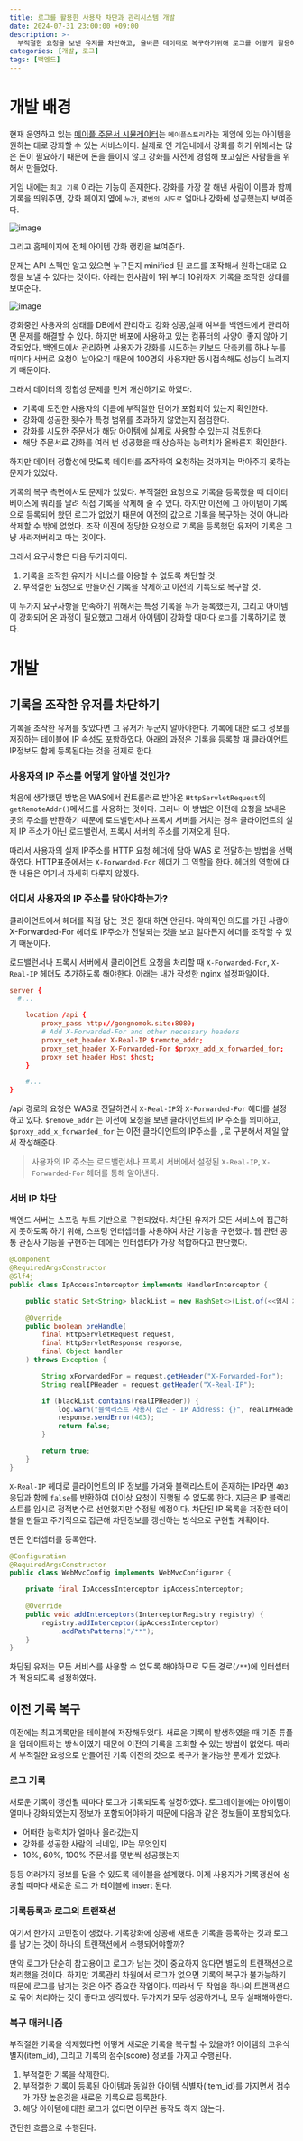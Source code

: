 ```yaml
---
title: 로그를 활용한 사용자 차단과 관리시스템 개발
date: 2024-07-31 23:00:00 +09:00
description: >-
  부적절한 요청을 보낸 유저를 차단하고, 올바른 데이터로 복구하기위해 로그를 어떻게 활용하였는지 설명합니다.
categories: [개발, 로그]
tags: [백엔드]
---
```


# 개발 배경

현재 운영하고 있는 [메이플 주문서 시뮬레이터](https://gongnomok.site)는 `메이플스토리`라는 게임에 있는 아이템을 원하는 대로 강화할 수 있는 서비스이다. 실제로 인 게임내에서 강화를 하기 위해서는 많은 돈이 필요하기 때문에 돈을 들이지 않고 강화를 사전에 경험해 보고싶은 사람들을 위해서 만들었다.

게임 내에는 `최고 기록` 이라는 기능이 존재한다. 강화를 가장 잘 해낸 사람이 이름과 함께 기록을 띄워주면, 강화 페이지 옆에 `누가`, `몇번의 시도로` 얼마나 강화에 성공했는지 보여준다.


![image](https://github.com/user-attachments/assets/f3e6ec4d-8d38-463b-9a23-6c2a6bb9349c)


그리고 홈페이지에 전체 아이템 강화 랭킹을 보여준다.

문제는 API 스펙만 알고 있으면 누구든지 minified 된 코드를 조작해서 원하는대로 요청을 보낼 수 있다는 것이다. 아래는 한사람이 1위 부터 10위까지 기록을 조작한 상태를 보여준다.

![image](https://github.com/user-attachments/assets/a3c10c91-c2b1-42ac-bb76-1f650a1412aa)

강화중인 사용자의 상태를 DB에서 관리하고 강화 성공,실패 여부를 백엔드에서 관리하면 문제를 해결할 수 있다. 하지만 배포에 사용하고 있는 컴퓨터의 사양이 좋지 않아 기각되었다. 백엔드에서 관리하면 사용자가 강화를 시도하는 키보드 단축키를 하나 누를 때마다 서버로 요청이 날아오기 때문에 100명의 사용자만 동시접속해도 성능이 느려지기 때문이다.

그래서 데이터의 정합성 문제를 먼저 개선하기로 하였다. 
- 기록에 도전한 사용자의 이름에 부적절한 단어가 포함되어 있는지 확인한다.
-	강화에 성공한 횟수가 특정 범위를 초과하지 않았는지 점검한다.
-	강화를 시도한 주문서가 해당 아이템에 실제로 사용할 수 있는지 검토한다.
-	해당 주문서로 강화를 여러 번 성공했을 때 상승하는 능력치가 올바른지 확인한다.

하지만 데이터 정합성에 맞도록 데이터를 조작하여 요청하는 것까지는 막아주지 못하는 문제가 있었다.

기록의 복구 측면에서도 문제가 있었다. 부적절한 요청으로 기록을 등록했을 때 데이터베이스에 쿼리를 날려 직접 기록을 삭제해 줄 수 있다. 하지만 이전에 그 아이템이 기록으로 등록되어 왔던 로그가 없었기 때문에 이전의 값으로 기록을 복구하는 것이 아니라 삭제할 수 밖에 없었다. 조작 이전에 정당한 요청으로 기록을 등록했던 유저의 기록은 그냥 사라져버리고 마는 것이다.

그래서 요구사항은 다음 두가지이다.
1. 기록을 조작한 유저가 서비스를 이용할 수 없도록 차단할 것.
2. 부적절한 요청으로 만들어진 기록을 삭제하고 이전의 기록으로 복구할 것.

이 두가지 요구사항을 만족하기 위해서는 특정 기록을 누가 등록했는지, 그리고 아이템이 강화되어 온 과정이 필요했고 그래서 아이템이 강화할 때마다 `로그`를 기록하기로 했다. 

# 개발
## 기록을 조작한 유저를 차단하기
기록을 조작한 유저를 찾았다면 그 유저가 누군지 알아야한다. 기록에 대한 로그 정보를 저장하는 테이블에 IP 속성도 포함하였다. 아래의 과정은 기록을 등록할 때 클라이언트 IP정보도 함께 등록된다는 것을 전제로 한다.

### 사용자의 IP 주소를 어떻게 알아낼 것인가?
처음에 생각했던 방법은 WAS에서 컨트롤러로 받아온 `HttpServletRequest`의 `getRemoteAddr()`메서드를 사용하는 것이다. 그러나 이 방법은 이전에 요청을 보내온 곳의 주소를 반환하기 때문에 로드밸런서나 프록시 서버를 거치는 경우 클라이언트의 실제 IP 주소가 아닌 로드밸런서, 프록시 서버의 주소를 가져오게 된다.

따라서 사용자의 실제 IP주소를 HTTP 요청 헤더에 담아 WAS 로 전달하는 방법을 선택하였다. HTTP표준에서는 `X-Forwarded-For` 헤더가 그 역할을 한다. 헤더의 역할에 대한 내용은 여기서 자세히 다루지 않겠다.

### 어디서 사용자의 IP 주소를 담아야하는가?
클라이언트에서 헤더를 직접 담는 것은 절대 하면 안된다. 악의적인 의도를 가진 사람이 X-Forwarded-For 헤더로 IP주소가 전달되는 것을 보고 얼마든지 헤더를 조작할 수 있기 때문이다.

로드밸런서나 프록시 서버에서 클라이언트 요청을 처리할 때 `X-Forwarded-For`, `X-Real-IP` 헤더도 추가하도록 해야한다. 아래는 내가 작성한 nginx 설정파일이다.
```conf
server {
  #...

	location /api {
        proxy_pass http://gongnomok.site:8080;
        # Add X-Forwarded-For and other necessary headers
        proxy_set_header X-Real-IP $remote_addr;
        proxy_set_header X-Forwarded-For $proxy_add_x_forwarded_for;
        proxy_set_header Host $host;
    }

    #...
}
```

/api 경로의 요청은 WAS로 전달하면서 `X-Real-IP`와 `X-Forwarded-For` 헤더를 설정하고 있다. `$remove_addr` 는 이전에 요청을 보낸 클라이언트의 IP 주소를 의미하고, `$proxy_add_x_forwarded_for` 는 이전 클라이언트의 IP주소를 `,`로 구분해서 제일 앞서 작성해준다.

> 사용자의 IP 주소는 로드밸런서나 프록시 서버에서 설정된 `X-Real-IP`, `X-Forwarded-For` 헤더를 통해 알아낸다.

### 서버 IP 차단
백엔드 서버는 스프링 부트 기반으로 구현되었다. 차단된 유저가 모든 서비스에 접근하지 못하도록 하기 위해, 스프링 인터셉터를 사용하여 차단 기능을 구현했다. 웹 관련 공통 관심사 기능을 구현하는 데에는 인터셉터가 가장 적합하다고 판단했다.

```java
@Component
@RequiredArgsConstructor
@Slf4j
public class IpAccessInterceptor implements HandlerInterceptor {

    public static Set<String> blackList = new HashSet<>(List.of(<<임시 차단 IP 목록>>));
    
    @Override
    public boolean preHandle(
        final HttpServletRequest request,
        final HttpServletResponse response, 
        final Object handler
    ) throws Exception {

        String xForwardedFor = request.getHeader("X-Forwarded-For");
        String realIPHeader = request.getHeader("X-Real-IP");

        if (blackList.contains(realIPHeader)) {
            log.warn("블랙리스트 사용자 접근 - IP Address: {}", realIPHeader);
            response.sendError(403);
            return false;
        }

        return true;
    }
}
```

`X-Real-IP` 헤더로 클라이언트의 IP 정보를 가져와 블랙리스트에 존재하는 IP라면 `403`응답과 함께 `false`를 반환하여 더이상 요청이 진행될 수 없도록 한다. 지금은 IP 블랙리스트를 임시로 정적변수로 선언했지만 수정될 예정이다. 차단된 IP 목록을 저장한 테이블을 만들고 주기적으로 접근해 차단정보를 갱신하는 방식으로 구현할 계획이다.

만든 인터셉터를 등록한다.
```java
@Configuration
@RequiredArgsConstructor
public class WebMvcConfig implements WebMvcConfigurer {

    private final IpAccessInterceptor ipAccessInterceptor;
    
    @Override
    public void addInterceptors(InterceptorRegistry registry) {
        registry.addInterceptor(ipAccessInterceptor)
            .addPathPatterns("/**");
    }
}
```

차단된 유저는 모든 서비스를 사용할 수 없도록 해야하므로 모든 경로(`/**`)에 인터셉터가 적용되도록 설정하였다.

## 이전 기록 복구
이전에는 최고기록만을 테이블에 저장해두었다. 새로운 기록이 발생하였을 때 기존 튜플을 업데이트하는 방식이였기 때문에 이전의 기록을 조회할 수 있는 방법이 없었다. 따라서 부적절한 요청으로 만들어진 기록 이전의 것으로 복구가 불가능한 문제가 있었다.

### 로그 기록
새로운 기록이 갱신될 때마다 로그가 기록되도록 설정하였다. 로그테이블에는 아이템이 얼마나 강화되었는지 정보가 포함되어야하기 때문에 다음과 같은 정보들이 포함되었다.

- 어떠한 능력치가 얼마나 올라갔는지
- 강화를 성공한 사람의 닉네임, IP는 무엇인지
- 10%, 60%, 100% 주문서를 몇번씩 성공했는지

등등 여러가지 정보를 담을 수 있도록 테이블을 설계했다. 이제 사용자가 기록갱신에 성공할 때마다 새로운 로그 가 테이블에 insert 된다.

### 기록등록과 로그의 트랜잭션
여기서 한가지 고민점이 생겼다. 기록강화에 성공해 새로운 기록을 등록하는 것과 로그를 남기는 것이 하나의 트랜잭션에서 수행되어야할까?

만약 로그가 단순히 참고용이고 로그가 남는 것이 중요하지 않다면 별도의 트랜잭션으로 처리했을 것이다. 하지만 기록관리 차원에서 로그가 없으면 기록의 복구가 불가능하기 때문에 로그를 남기는 것은 아주 중요한 작업이다. 따라서 두 작업을 하나의 트랜잭션으로 묶어 처리하는 것이 좋다고 생각했다. 두가지가 모두 성공하거나, 모두 실패해야한다.

### 복구 매커니즘
부적절한 기록을 삭제했다면 어떻게 새로운 기록을 복구할 수 있을까? 아이템의 고유식별자(item_id), 그리고 기록의 점수(score) 정보를 가지고 수행된다. 

1. 부적절한 기록을 삭제한다.
2. 부적절한 기록이 등록된 아이템과 동일한 아이템 식별자(item_id)를 가지면서 점수가 가장 높은것을 새로운 기록으로 등록한다.
3. 해당 아이템에 대한 로그가 없다면 아무런 동작도 하지 않는다.

간단한 흐름으로 수행된다.
